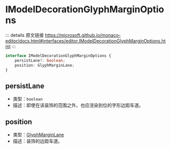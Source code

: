 # IModelDecorationGlyphMarginOptions
        
::: details 原文链接
https://microsoft.github.io/monaco-editor/docs.html#interfaces/editor.IModelDecorationGlyphMarginOptions.html
:::

```ts
interface IModelDecorationGlyphMarginOptions {
    persistLane?: boolean;
    position: GlyphMarginLane;
}
```

## persistLane
- 类型：`boolean`
- 描述：即使在该装饰的范围之外，也应渲染到位的字形边距车道。

## position
- 类型：[GlyphMarginLane](/api/editor/GlyphMarginLane.md)
- 描述：装饰的边距车道。
